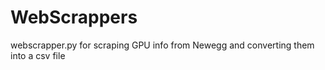 # WebScrappers
webscrapper.py for scraping GPU info from Newegg and converting them into a csv file

